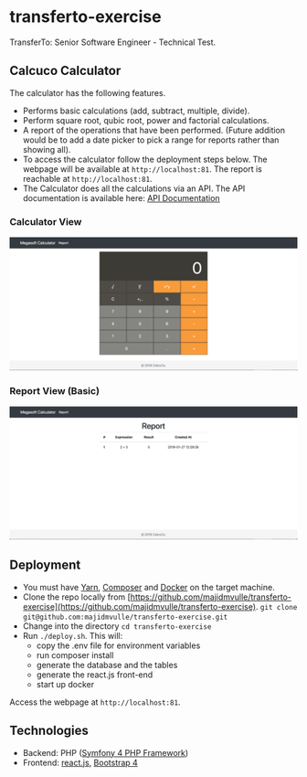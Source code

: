 # transferto-exercise
TransferTo: Senior Software Engineer - Technical Test.

## Calcuco Calculator
The calculator has the following features.

- Performs basic calculations (add, subtract, multiple, divide).
- Perform square root, qubic root, power and factorial calculations.
- A report of the operations that have been performed. (Future addition would be to add a date picker to pick a range for reports rather than showing all).
- To access the calculator follow the deployment steps below. The webpage will be available at `http://localhost:81`. The report is reachable at `http://localhost:81`.
- The Calculator does all the calculations via an API. The API documentation is available here: [API Documentation](./src/docs/api.md)

### Calculator View
![Calculator](./src/docs/calculator.png?raw=true "Calculator")

### Report View (Basic)
![Report](./src/docs/report.png?raw=true "Report")

## Deployment
- You must have [Yarn](https://yarnpkg.com/en/), [Composer](https://getcomposer.org/) and [Docker](https://www.docker.com/) on the target machine.
- Clone the repo locally from [https://github.com/majidmvulle/transferto-exercise](https://github.com/majidmvulle/transferto-exercise). `git clone git@github.com:majidmvulle/transferto-exercise.git`
- Change into the directory `cd transferto-exercise`
- Run `./deploy.sh`. This will:
	- 	copy the .env file for environment variables
	-  run composer install
	-  generate the database and the tables
	-  generate the react.js front-end
	-  start up docker

Access the webpage at `http://localhost:81`.

## Technologies
- Backend: PHP ([Symfony 4 PHP Framework](https://symfony.com/))
- Frontend: [react.js](https://reactjs.org/), [Bootstrap 4](https://getbootstrap.com/)

